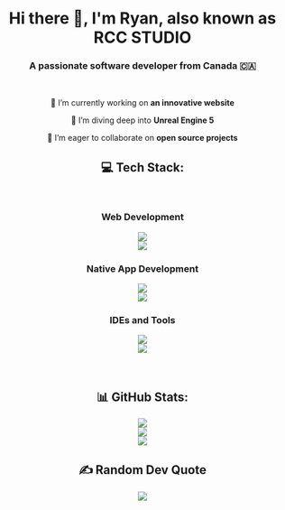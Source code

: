<h1 align="center">Hi there 👋, I'm Ryan, also known as RCC STUDIO</h1>
<h3 align="center">A passionate software developer from Canada 🇨🇦</h3>
<br/>

<div align="center">

🔭 I’m currently working on **an innovative website**

🌱 I’m diving deep into **Unreal Engine 5**

👯 I’m eager to collaborate on **open source projects**

## 💻 Tech Stack:

<br/>
<div align="center">
    <h3> Web Development </h3>
        <img src="https://skillicons.dev/icons?i=vercel,nodejs,nextjs,react,bootstrap" /></br>
        <img src="https://skillicons.dev/icons?i=html,css,js,ts" /></br>
    <h3>Native App Development</h3>
        <img src="https://skillicons.dev/icons?i=dotnet,cpp,cs" /></br>
        <img src="https://skillicons.dev/icons?i=java,lua" /></br>
    <h3> IDEs and Tools </h3>
        <img src="https://skillicons.dev/icons?i=visualstudio,vscode,eclipse,md" /></br>
        <img src="https://skillicons.dev/icons?i=github,git" /></br>
</div>
<br></br>

## 📊 GitHub Stats:

![](https://github-readme-stats.vercel.app/api?username=RCC-STUDIO&theme=transparent&hide_border=false&include_all_commits=true&count_private=true)<br/>
![](https://nirzak-streak-stats.vercel.app/?user=RCC-STUDIO&theme=transparent&hide_border=false)<br/>
![](https://github-readme-stats.vercel.app/api/top-langs/?username=RCC-STUDIO&theme=transparent&hide_border=false&include_all_commits=true&count_private=true&layout=compact)

## ✍️ Random Dev Quote

![](https://quotes-github-readme.vercel.app/api?type=horizontal&theme=transparent)


